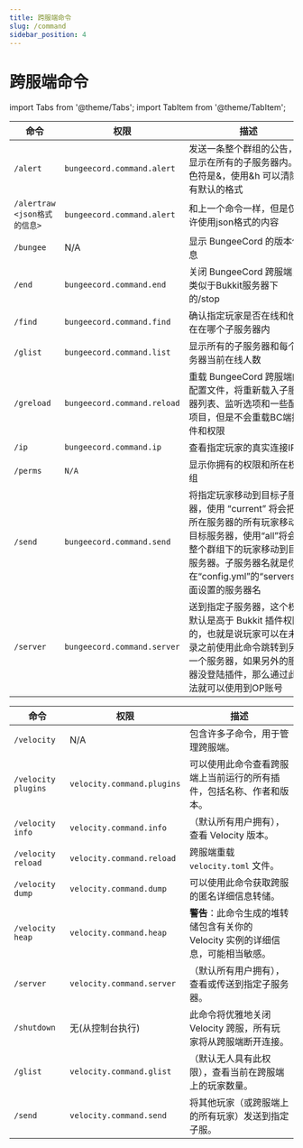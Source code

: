 ```yaml
---
title: 跨服端命令
slug: /command
sidebar_position: 4
---
```


# 跨服端命令

import Tabs from '@theme/Tabs';
import TabItem from '@theme/TabItem';

<Tabs>
  <TabItem value="bungeeCord" label="BungeeCord" default>

<!--markdownlint-disable line-length-->

| 命令 | 权限 | 描述 |
| --- | --- |--- |
| `/alert` | `bungeecord.command.alert` | 发送一条整个群组的公告，会显示在所有的子服务器内。颜色符是&，使用&h 可以清除所有默认的格式 |
| `/alertraw <json格式的信息>` | `bungeecord.command.alert` | 和上一个命令一样，但是仅允许使用json格式的内容 |
| `/bungee` | N/A | 显示 BungeeCord 的版本信息 |
| `/end` | `bungeecord.command.end` | 关闭 BungeeCord 跨服端，类似于Bukkit服务器下的/stop |
| `/find` | `bungeecord.command.find` | 确认指定玩家是否在线和他现在在哪个子服务器内 |
| `/glist` | `bungeecord.command.list` | 显示所有的子服务器和每个服务器当前在线人数 |
| `/greload` | `bungeecord.command.reload` | 重载 BungeeCord 跨服端的配置文件，将重新载入子服务器列表、监听选项和一些配置项目，但是不会重载BC端插件和权限 |
| `/ip` | `bungeecord.command.ip` | 查看指定玩家的真实连接IP |
| `/perms` | `N/A` | 显示你拥有的权限和所在权限组 |
| `/send` | `bungeecord.command.send` | 将指定玩家移动到目标子服务器，使用 “current” 将会把你所在服务器的所有玩家移动到目标服务器，使用“all”将会把整个群组下的玩家移动到目标服务器。子服务器名就是你在“config.yml”的“servers”下面设置的服务器名 |
| `/server` | `bungeecord.command.server` | 送到指定子服务器，这个权限默认是高于 Bukkit 插件权限的，也就是说玩家可以在未登录之前使用此命令跳转到另外一个服务器，如果另外的服务器没登陆插件，那么通过此方法就可以使用到OP账号 |

  </TabItem>

  <TabItem value="velocity" label="Velocity" default>

| 命令                      | 权限                           | 描述                                                                             |
|---------------------------|--------------------------------|----------------------------------------------------------------------------------|
| `/velocity`               | N/A                            | 包含许多子命令，用于管理跨服端。                                                 |
| `/velocity plugins`       | `velocity.command.plugins`     | 可以使用此命令查看跨服端上当前运行的所有插件，包括名称、作者和版本。             |
| `/velocity info`       | `velocity.command.info`        | （默认所有用户拥有），查看 Velocity 版本。                                       |
| `/velocity reload`        | `velocity.command.reload`      | 跨服端重载 `velocity.toml` 文件。                                                |
| `/velocity dump`          | `velocity.command.dump`     | 可以使用此命令获取跨服的匿名详细信息转储。                                       |
| `/velocity heap`          | `velocity.command.heap`        | **警告**：此命令生成的堆转储包含有关你的 Velocity 实例的详细信息，可能相当敏感。 |
| `/server`                 | `velocity.command.server`      | （默认所有用户拥有），查看或传送到指定子服务器。                                 |
| `/shutdown`               | 无(从控制台执行)               | 此命令将优雅地关闭 Velocity 跨服，所有玩家将从跨服端断开连接。                   |
| `/glist`                  | `velocity.command.glist`       | （默认无人具有此权限），查看当前在跨服端上的玩家数量。                           |
| `/send`                   | `velocity.command.send`        | 将其他玩家（或跨服端上的所有玩家）发送到指定子服。                               |

  </TabItem>
</Tabs>
